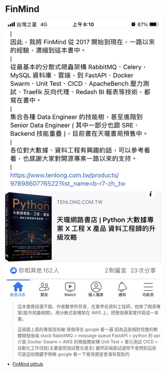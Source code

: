 # FinMind

![FinMind](./images/S__19841303.jpg)

> 這本書應該還不錯，作者數學所背景，在業界任資料工程師，他做了開源專案(股市爬蟲相關)，用分散式架構架在 AWS 上，把整個專案實作寫成一本書。

> 這張圖上面的專案技術線
> 很值得去 google 看一遍
> 因為這是相對完整的軟體開發後端 stack
> RabbitMQ > message queue
> FastAPI > python 的 api 介面
> Docker Swarm > AWS 的微服務架構
> Unit Test > 單元測試
> CICD > 自動化工作流程(主要是把測試整合進去)
> 雖然前端面試通常不會問到這些
> 可是這些關鍵字稍微 google 看一下覺得還是會滿有幫助的

- [FinMind github](https://github.com/FinMind/FinMind?fbclid=IwAR2OX7in8kEQOGjIJqRttuL_EuV1i4Xrn0GZP6Re-yMw8aQUkRIAiZRIeQM)
